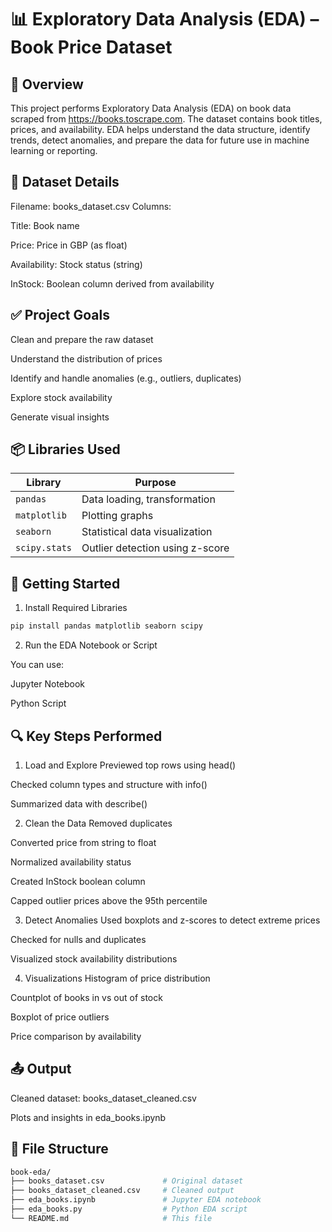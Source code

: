 # 📊 Exploratory Data Analysis (EDA) – Book Price Dataset
## 🧾 Overview
This project performs Exploratory Data Analysis (EDA) on book data scraped from https://books.toscrape.com. The dataset contains book titles, prices, and availability. EDA helps understand the data structure, identify trends, detect anomalies, and prepare the data for future use in machine learning or reporting.

## 📁 Dataset Details
Filename: books_dataset.csv Columns:

Title: Book name

Price: Price in GBP (as float)

Availability: Stock status (string)

InStock: Boolean column derived from availability

## ✅ Project Goals
Clean and prepare the raw dataset

Understand the distribution of prices

Identify and handle anomalies (e.g., outliers, duplicates)

Explore stock availability

Generate visual insights

## 📦 Libraries Used
| Library       | Purpose                         |
| ------------- | ------------------------------- |
| `pandas`      | Data loading, transformation    |
| `matplotlib`  | Plotting graphs                 |
| `seaborn`     | Statistical data visualization  |
| `scipy.stats` | Outlier detection using z-score |

## 🚀 Getting Started
1. Install Required Libraries
```bash
pip install pandas matplotlib seaborn scipy
```
2. Run the EDA Notebook or Script

You can use:

Jupyter Notebook

Python Script

## 🔍 Key Steps Performed
1. Load and Explore
Previewed top rows using head()

Checked column types and structure with info()

Summarized data with describe()

2. Clean the Data
Removed duplicates

Converted price from string to float

Normalized availability status

Created InStock boolean column

Capped outlier prices above the 95th percentile

3. Detect Anomalies
Used boxplots and z-scores to detect extreme prices

Checked for nulls and duplicates

Visualized stock availability distributions

4. Visualizations
Histogram of price distribution

Countplot of books in vs out of stock

Boxplot of price outliers

Price comparison by availability

## 📤 Output
Cleaned dataset: books_dataset_cleaned.csv

Plots and insights in eda_books.ipynb

## 📌 File Structure
```bash
book-eda/
├── books_dataset.csv             # Original dataset
├── books_dataset_cleaned.csv     # Cleaned output
├── eda_books.ipynb               # Jupyter EDA notebook
├── eda_books.py                  # Python EDA script
└── README.md                     # This file
```
